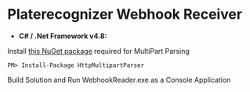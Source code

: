 # Platerecognizer Webhook Receiver

- __C# / .Net Framework v4.8:__

Install [this NuGet package](https://github.com/Http-Multipart-Data-Parser/Http-Multipart-Data-Parser) required for MultiPart Parsing
```shell
PM> Install-Package HttpMultipartParser
```
Build Solution and Run WebhookReader.exe as a Console Application 
